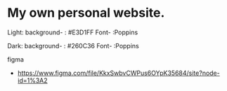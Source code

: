 # My own personal website.

Light:
background- : #E3D1FF
Font- :Poppins

Dark:
background- : #260C36
Font- :Poppins

figma

- https://www.figma.com/file/KkxSwbvCWPus6OYpK35684/site?node-id=1%3A2
